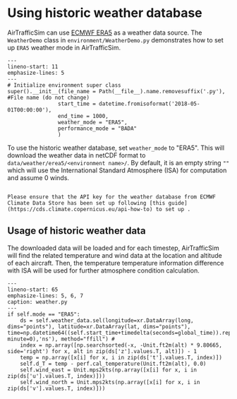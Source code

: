 # Using historic weather database

AirTrafficSim can use [ECMWF ERA5](https://cds.climate.copernicus.eu/cdsapp#!/dataset/reanalysis-era5-pressure-levels?tab=overview) as a weather data source. The `WeatherDemo` class in `environment/WeatherDemo.py` demonstrates how to set up `ERA5` weather mode in AirTrafficSim.

```{code-block} python
---
lineno-start: 11
emphasize-lines: 5
---
# Initialize environment super class
super().__init__(file_name = Path(__file__).name.removesuffix('.py'), #File name (do not change)
                start_time = datetime.fromisoformat('2018-05-01T00:00:00'),
                end_time = 1000,
                weather_mode = "ERA5",
                performance_mode = "BADA" 
                )
```

To use the historic weather database, set `weather_mode` to "ERA5". This will download the weather data in netCDF format to `data/weather/erea5/<environment name>/`. By default, it is an empty string `""` which will use the International Standard Atmosphere (ISA) for computation and assume 0 winds.

```{attention}

Please ensure that the API key for the weather database from ECMWF Climate Data Store has been set up following [this guide](https://cds.climate.copernicus.eu/api-how-to) to set up .
```

## Usage of historic weather data

The downloaded data will be loaded and for each timestep, AirTrafficSim will find the related temperature and wind data at the location and altitude of each aircraft. Then, the temperature temperature information difference with ISA will be used for further atmosphere condition calculation.

```{code-block} python
---
lineno-start: 65
emphasize-lines: 5, 6, 7
caption: weather.py
---
if self.mode == "ERA5":
    ds = self.weather_data.sel(longitude=xr.DataArray(long, dims="points"), latitude=xr.DataArray(lat, dims="points"), time=np.datetime64((self.start_time+timedelta(seconds=global_time)).replace(second=0, minute=0),'ns'), method="ffill") # 
    index = np.array([np.searchsorted(-x, -Unit.ft2m(alt) * 9.80665, side='right') for x, alt in zip(ds['z'].values.T, alt)]) - 1
    temp = np.array([x[i] for x, i in zip(ds['t'].values.T, index)])
    self.d_T = temp - perf.cal_temperature(Unit.ft2m(alt), 0.0)
    self.wind_east = Unit.mps2kts(np.array([x[i] for x, i in zip(ds['u'].values.T, index)]))
    self.wind_north = Unit.mps2kts(np.array([x[i] for x, i in zip(ds['v'].values.T, index)]))
```
